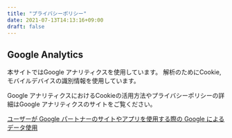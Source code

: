 ```yaml
---
title: "プライバシーポリシー"
date: 2021-07-13T14:13:16+09:00
draft: false
---
```


## Google Analytics
本サイトではGoogle アナリティクスを使用しています。
解析のためにCookie, モバイルデバイスの識別情報を使用しています。

Google アナリティクスにおけるCookieの活用方法やプライバシーポリシーの詳細はGoogle アナリティクスのサイトをご覧ください。

[ユーザーが Google パートナーのサイトやアプリを使用する際の Google によるデータ使用](www.google.com/intl/ja/policies/privacy/partners/ )
